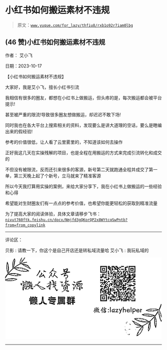 # 小红书如何搬运素材不违规

> 原文：[`www.yuque.com/for_lazy/thfiu8/rxb1o92r7iam0lbg`](https://www.yuque.com/for_lazy/thfiu8/rxb1o92r7iam0lbg)

## (46 赞)小红书如何搬运素材不违规

作者： 艾小飞

日期：2023-10-17

【小红书如何搬运素材不违规】

大家好，我是艾小飞，擅长小红书引流

我相信有很多的圈友，都想在小红书上做搬运，但头疼的是，每次搬运都会被平台提示!

甚至被严重的限流!导致很多圈友想做搬运，却迟迟不敢下场!

同时我也在各大平台上搜索相关的资料，发现要么是讲大道理的空话，要么是瞎编出来的假经验!

参考的价值很低，让人看了云里雾里的，不知道该如何去操作

正好我这几天在实操残解的项目，也是全程在用搬运的方式来完成引流转化和成交的

不但没有被限流，反而还引来很多的客源，新号第二天就跑通全程并成交了第一单，第三天晚上起了个新号，立马就来了精准客源

所以今天我打算用实操的案例，来给大家分享下，我在小红书上做搬运的一些经验和心得

希望能对生财圈友们有一点点的参考价值，也希望你能更轻松的获取到精准流量

为了提高大家的阅读体验，具体文章请移步飞书：[`nivut760ftk.feishu.cn/docx/Nmjfd3gQKorQP2x8WYtcqSwPntb?from=from_copylink`](https://nivut760ftk.feishu.cn/docx/Nmjfd3gQKorQP2x8WYtcqSwPntb?from=from_copylink)

* * *

评论区：

贝影 : 请教一下，你这个是自己开店还是转私域流量哈
艾小飞 : 我玩私域的

![](img/1c37d505930596d12a88ab23e11aa07a.png)

* * *